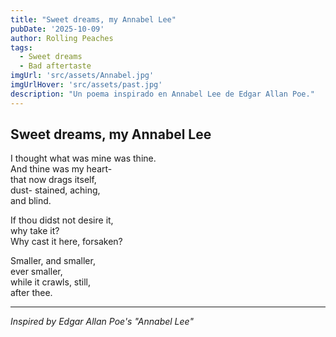 ```yaml
---
title: "Sweet dreams, my Annabel Lee"
pubDate: '2025-10-09'
author: Rolling Peaches
tags:
  - Sweet dreams
  - Bad aftertaste
imgUrl: 'src/assets/Annabel.jpg'
imgUrlHover: 'src/assets/past.jpg'
description: "Un poema inspirado en Annabel Lee de Edgar Allan Poe."
---
```


## Sweet dreams, my Annabel Lee

I thought what was mine was thine.  
And thine was my heart-  
that now drags itself,  
dust- stained, aching,  
and blind.

If thou didst not desire it,  
why take it?  
Why cast it here, forsaken?

Smaller, and smaller,  
ever smaller,  
while it crawls, still,  
after thee.

---

*Inspired by Edgar Allan Poe's "Annabel Lee"*
